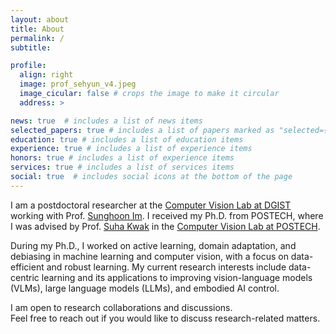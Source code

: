 ```yaml
---
layout: about
title: About
permalink: /
subtitle: 

profile:
  align: right
  image: prof_sehyun_v4.jpeg
  image_cicular: false # crops the image to make it circular
  address: > 

news: true  # includes a list of news items
selected_papers: true # includes a list of papers marked as "selected={true}"
education: true # includes a list of education items
experience: true # includes a list of experience items
honors: true # includes a list of experience items
services: true # includes a list of services items
social: true  # includes social icons at the bottom of the page
---
```


I am a postdoctoral researcher at the [Computer Vision Lab at DGIST](https://cvlab.dgist.ac.kr/) working with Prof. [Sunghoon Im](https://sunghoonim.github.io/).
I received my Ph.D. from POSTECH, where I was advised by Prof. [Suha Kwak](https://suhakwak.github.io/) in the [Computer Vision Lab at POSTECH](http://cvlab.postech.ac.kr/lab/).
  
During my Ph.D., I worked on active learning, domain adaptation, and debiasing in machine learning and computer vision, with a focus on data-efficient and robust learning.
My current research interests include data-centric learning and its applications to improving vision-language models (VLMs), large language models (LLMs), and embodied AI control.
  
I am open to research collaborations and discussions.  
Feel free to reach out if you would like to discuss research-related matters.